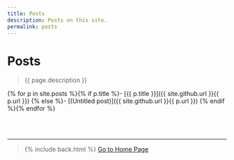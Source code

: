 ```yaml
---
title: Posts
description: Posts on this site.
permalink: posts
---
```


# Posts

> {{ page.description }}

{% for p in site.posts %}{% if p.title %}- [{{ p.title }}]({{ site.github.url }}{{ p.url }})
{% else %}- [(Untitled post)]({{ site.github.url }}{{ p.url }})
{% endif %}{% endfor %}

&nbsp;  
&nbsp;  

---

> {% include back.html %}
> <a title="Go to {{ site.title }}" class="_bt -l -blue" href="{{ site.github.url }}">Go to Home Page</a>